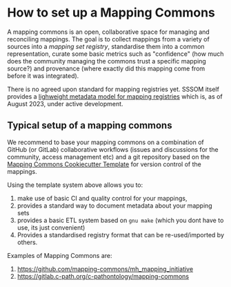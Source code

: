 # How to set up a Mapping Commons

A mapping commons is an open, collaborative space for managing and reconciling mappings. The goal is to collect mappings from a variety of sources into a _mapping set registry_, standardise them into a common representation, curate some basic metrics such as "confidence" (how much does the community managing the commons trust a specific mapping source?) and provenance (where exactly did this mapping come from before it was integrated).

There is no agreed upon standard for mapping registries yet. SSSOM itself provides a [lighweight metadata model for mapping registries](https://mapping-commons.github.io/sssom/) which is, as of August 2023, under active development.

## Typical setup of a mapping commons

We recommend to base your mapping commons on a combination of GitHub (or GitLab) collaborative workflows (issues and discussions for the community, access management etc) and a git repository based on the [Mapping Commons Cookiecutter Template](https://github.com/mapping-commons/mapping-commons-cookiecutter) for version control of the mappings. 

Using the template system above allows you to: 

1. make use of basic CI and quality control for your mappings, 
2. provides a standard way to document metadata about your mapping sets
3. provides a basic ETL system based on `gnu make` (which you dont have to use, its just convenient)
4. Provides a standardised registry format that can be re-used/imported by others.

Examples of Mapping Commons are:

1. https://github.com/mapping-commons/mh_mapping_initiative
1. https://gitlab.c-path.org/c-pathontology/mapping-commons
